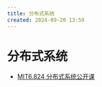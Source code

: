 ```yaml
---
title: 分布式系统
created: 2024-09-20 13:59
---
```


<!-- markdownlint-disable MD025 -->

# 分布式系统

- [MIT6.824 分布式系统公开课](https://mit-public-courses-cn-translatio.gitbook.io/mit6-824)
